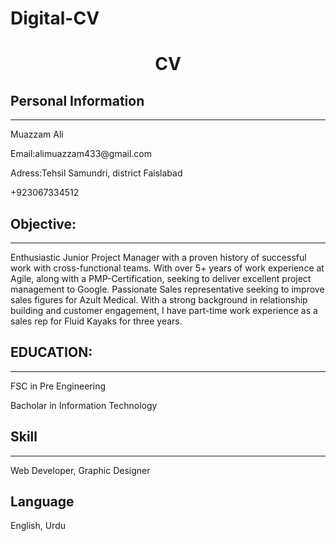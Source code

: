 # Digital-CV
 <h1 align="center">CV</h1>
    <h2>Personal Information</h2>
    <hr>
    <p>Muazzam Ali</p>
    <p>Email:alimuazzam433@gmail.com</p>
    <p>Adress:Tehsil Samundri, district Faislabad</p>
    <p>+923067334512</p>
    <h2>Objective:</h2>
    <hr />
    <p>
      Enthusiastic Junior Project Manager with a proven history of successful
      work with cross-functional teams. With over 5+ years of work experience at
      Agile, along with a PMP-Certification, seeking to deliver excellent
      project management to Google.
      Passionate Sales representative seeking to improve sales figures for Azult Medical. With a strong background in relationship building and customer engagement, I have part-time work experience as a sales rep for Fluid Kayaks for three years.
    </p>
    <h2>EDUCATION:</h2>
    <hr>
    <p>FSC in Pre Engineering</p>
    <p>Bacholar in Information Technology</p>
    <h2>Skill</h2>
    <hr>
    <p>Web Developer, Graphic Designer</p>
    <h2>Language</h2>
    <p>English, Urdu</p>
